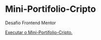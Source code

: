 # Mini-Portifolio-Cripto
Desafio Frontend Mentor

<a href="https://ericrdgs.github.io/Mini-Portifolio-Cripto//"> Executar o Mini-Portifolio-Cripto.
